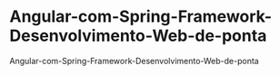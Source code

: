 # Angular-com-Spring-Framework-Desenvolvimento-Web-de-ponta
Angular-com-Spring-Framework-Desenvolvimento-Web-de-ponta

